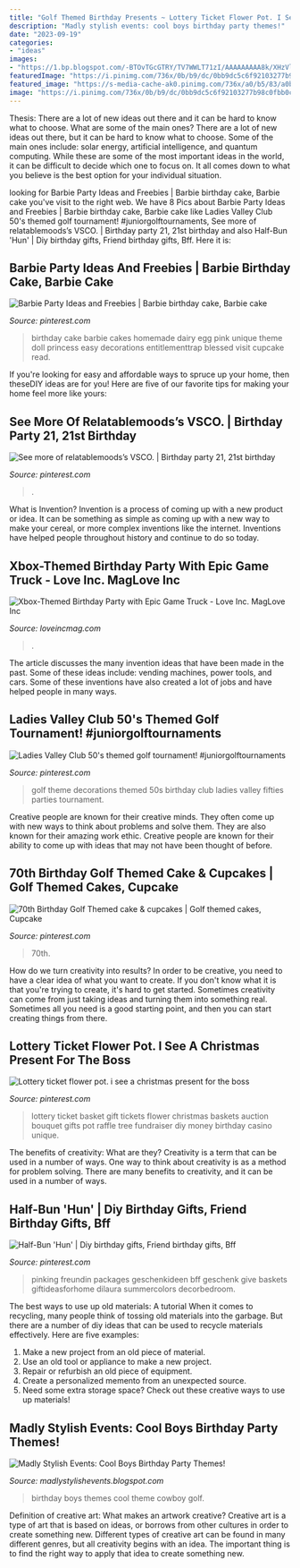 ```yaml
---
title: "Golf Themed Birthday Presents ~ Lottery Ticket Flower Pot. I See A Christmas Present For The Boss"
description: "Madly stylish events: cool boys birthday party themes!"
date: "2023-09-19"
categories:
- "ideas"
images:
- "https://1.bp.blogspot.com/-BTOvTGcGTRY/TV7WWLT71zI/AAAAAAAAA8k/XHzVlfRYM3A/s1600/Original_Boys-Birthday-Party-Kim-Stoegbauer-Cowboy-Theme-2_s3x4_lg.jpg"
featuredImage: "https://i.pinimg.com/736x/0b/b9/dc/0bb9dc5c6f92103277b98c0fbb0cfe55.jpg"
featured_image: "https://s-media-cache-ak0.pinimg.com/736x/a0/b5/83/a0b58383eb9f98e8a84e755d977c24a2.jpg"
image: "https://i.pinimg.com/736x/0b/b9/dc/0bb9dc5c6f92103277b98c0fbb0cfe55.jpg"
---
```



Thesis: There are a lot of new ideas out there and it can be hard to know what to choose. What are some of the main ones?
There are a lot of new ideas out there, but it can be hard to know what to choose. Some of the main ones include: solar energy, artificial intelligence, and quantum computing. While these are some of the most important ideas in the world, it can be difficult to decide which one to focus on. It all comes down to what you believe is the best option for your individual situation.

	

		
looking for Barbie Party Ideas and Freebies | Barbie birthday cake, Barbie cake you've visit to the right web. We have 8 Pics about Barbie Party Ideas and Freebies | Barbie birthday cake, Barbie cake like Ladies Valley Club 50&#039;s themed golf tournament! #juniorgolftournaments, See more of relatablemoods’s VSCO. | Birthday party 21, 21st birthday and also Half-Bun &#039;Hun&#039; | Diy birthday gifts, Friend birthday gifts, Bff. Here it is:
		
    
## Barbie Party Ideas And Freebies | Barbie Birthday Cake, Barbie Cake

<img loading=lazy src="https://i.pinimg.com/736x/ed/97/a2/ed97a26e782b53ea63563a41811d1170.jpg" onerror="this.onerror=null;this.src='https://tse1.mm.bing.net/th?id=OIP.c6Q9g7Eo93N_DtD4l10AowHaK-&amp;pid=15.1';" alt="Barbie Party Ideas and Freebies | Barbie birthday cake, Barbie cake">

_Source: pinterest.com_

>birthday cake barbie cakes homemade dairy egg pink unique theme doll princess easy decorations entitlementtrap blessed visit cupcake read. 

	

If you're looking for easy and affordable ways to spruce up your home, then theseDIY ideas are for you! Here are five of our favorite tips for making your home feel more like yours: 

    
## See More Of Relatablemoods’s VSCO. | Birthday Party 21, 21st Birthday

<img loading=lazy src="https://i.pinimg.com/736x/e4/3a/c6/e43ac6cb099e6f57591bc8ff49c0bb8c.jpg" onerror="this.onerror=null;this.src='https://tse3.mm.bing.net/th?id=OIP.Zouo580CUDCUolueOOq1xgHaKX&amp;pid=15.1';" alt="See more of relatablemoods’s VSCO. | Birthday party 21, 21st birthday">

_Source: pinterest.com_

>. 

	

What is Invention?
Invention is a process of coming up with a new product or idea. It can be something as simple as coming up with a new way to make your cereal, or more complex inventions like the internet. Inventions have helped people throughout history and continue to do so today.

    
## Xbox-Themed Birthday Party With Epic Game Truck - Love Inc. MagLove Inc

<img loading=lazy src="https://loveincmag.com/wp-content/uploads/2016/08/video-game-themed-birthday-party-1.jpg" onerror="this.onerror=null;this.src='https://tse3.mm.bing.net/th?id=OIP.e93kqjcZhYrKrdUALaEb8gHaKb&amp;pid=15.1';" alt="Xbox-Themed Birthday Party with Epic Game Truck - Love Inc. MagLove Inc">

_Source: loveincmag.com_

>. 

	

The article discusses the many invention ideas that have been made in the past. Some of these ideas include: vending machines, power tools, and cars. Some of these inventions have also created a lot of jobs and have helped people in many ways.

    
## Ladies Valley Club 50&#039;s Themed Golf Tournament! #juniorgolftournaments

<img loading=lazy src="https://i.pinimg.com/736x/0b/b9/dc/0bb9dc5c6f92103277b98c0fbb0cfe55.jpg" onerror="this.onerror=null;this.src='https://tse4.mm.bing.net/th?id=OIP.zMPiU5dveU9aLYUSDTT4qwHaJ3&amp;pid=15.1';" alt="Ladies Valley Club 50&#039;s themed golf tournament! #juniorgolftournaments">

_Source: pinterest.com_

>golf theme decorations themed 50s birthday club ladies valley fifties parties tournament. 

	

Creative people are known for their creative minds. They often come up with new ways to think about problems and solve them. They are also known for their amazing work ethic. Creative people are known for their ability to come up with ideas that may not have been thought of before.

    
## 70th Birthday Golf Themed Cake &amp; Cupcakes | Golf Themed Cakes, Cupcake

<img loading=lazy src="https://i.pinimg.com/originals/b9/9c/12/b99c124338adfcea48b675b5d8995930.jpg" onerror="this.onerror=null;this.src='https://tse1.mm.bing.net/th?id=OIP.oTd8KbphXmQd4hTxysEWUgHaJ4&amp;pid=15.1';" alt="70th Birthday Golf Themed cake &amp; cupcakes | Golf themed cakes, Cupcake">

_Source: pinterest.com_

>70th. 

	

How do we turn creativity into results?
In order to be creative, you need to have a clear idea of what you want to create. If you don't know what it is that you're trying to create, it's hard to get started. Sometimes creativity can come from just taking ideas and turning them into something real. Sometimes all you need is a good starting point, and then you can start creating things from there.

    
## Lottery Ticket Flower Pot. I See A Christmas Present For The Boss

<img loading=lazy src="https://s-media-cache-ak0.pinimg.com/736x/a0/b5/83/a0b58383eb9f98e8a84e755d977c24a2.jpg" onerror="this.onerror=null;this.src='https://tse1.mm.bing.net/th?id=OIP.qLz35pxwOf7cElbDYm06iQHaJ6&amp;pid=15.1';" alt="Lottery ticket flower pot. i see a christmas present for the boss">

_Source: pinterest.com_

>lottery ticket basket gift tickets flower christmas baskets auction bouquet gifts pot raffle tree fundraiser diy money birthday casino unique. 

	

The benefits of creativity: What are they?
Creativity is a term that can be used in a number of ways. One way to think about creativity is as a method for problem solving. There are many benefits to creativity, and it can be used in a number of ways.

    
## Half-Bun &#039;Hun&#039; | Diy Birthday Gifts, Friend Birthday Gifts, Bff

<img loading=lazy src="https://i.pinimg.com/736x/cc/8a/b6/cc8ab66de4e5bdf093b4f181c2f2738c.jpg" onerror="this.onerror=null;this.src='https://tse1.mm.bing.net/th?id=OIP.VCJvYc74qP8AvctOVCOASgHaJ4&amp;pid=15.1';" alt="Half-Bun &#039;Hun&#039; | Diy birthday gifts, Friend birthday gifts, Bff">

_Source: pinterest.com_

>pinking freundin packages geschenkideen bff geschenk give baskets giftideasforhome dilaura summercolors decorbedroom. 

	

The best ways to use up old materials: A tutorial
When it comes to recycling, many people think of tossing old materials into the garbage. But there are a number of diy ideas that can be used to recycle materials effectively. Here are five examples:
1. Make a new project from an old piece of material.
2. Use an old tool or appliance to make a new project.
3. Repair or refurbish an old piece of equipment. 
4. Create a personalized memento from an unexpected source.
5. Need some extra storage space? Check out these creative ways to use up materials!

    
## Madly Stylish Events: Cool Boys Birthday Party Themes!

<img loading=lazy src="https://1.bp.blogspot.com/-BTOvTGcGTRY/TV7WWLT71zI/AAAAAAAAA8k/XHzVlfRYM3A/s1600/Original_Boys-Birthday-Party-Kim-Stoegbauer-Cowboy-Theme-2_s3x4_lg.jpg" onerror="this.onerror=null;this.src='https://tse2.mm.bing.net/th?id=OIP.mT2wkVOoo53DzfWGXH9rvwHaJ3&amp;pid=15.1';" alt="Madly Stylish Events: Cool Boys Birthday Party Themes!">

_Source: madlystylishevents.blogspot.com_

>birthday boys themes cool theme cowboy golf. 

	

Definition of creative art: What makes an artwork creative?
Creative art is a type of art that is based on ideas, or borrows from other cultures in order to create something new. 
Different types of creative art can be found in many different genres, but all creativity begins with an idea. The important thing is to find the right way to apply that idea to create something new.

